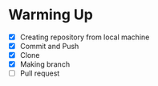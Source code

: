 # Warming Up
- [x] Creating repository from local machine
- [x] Commit and Push
- [x] Clone
- [x] Making branch
- [ ] Pull request